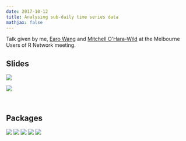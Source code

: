 ```yaml
---
date: 2017-10-12
title: Analysing sub-daily time series data
mathjax: false
---
```



Talk given by me, [Earo Wang](http://earo.me) and [Mitchell O'Hara-Wild](https://www.mitchelloharawild.com/) at the Melbourne Users of R Network meeting.

## Slides

<div id='speakerdeck'>
<p><script async class="speakerdeck-embed" data-id="a8b2aa8d610a485183f11901c8be5313" data-ratio="1.33333333333333" src="//speakerdeck.com/assets/embed.js"></script>
</p>
</div>

[![](/img/earotalk.png)](http://slides.earo.me/meetup17/)

[![](/img/mitchtalk.png)](http://www.mitchelloharawild.com/melburn17/)

&nbsp;&nbsp;&nbsp;

## Packages

[![](/img/tsibblesticker.resized.png)](https://github.com/earowang/tsibble)
[![](/img/sugrrantssticker.resized.png)](http://pkg.earo.me/sugrrants)
[![](/img/fasstersticker.resized.png)](https://github.com/mitchelloharawild/fasster)
[![](/img/forecaststicker.resized.png)](http://pkg.robjhyndman.com/forecast)
[![](/img/htssticker.resized.png)](http://pkg.earo.me/hts)

